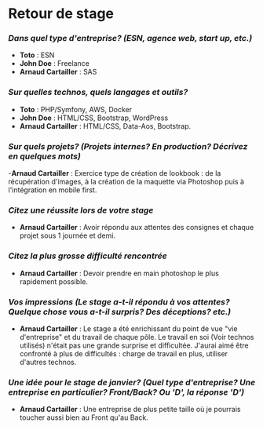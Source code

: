 # Retour de stage 

### *Dans quel type d'entreprise? (ESN, agence web, start up, etc.)*

- **Toto** : ESN
- **John Doe** : Freelance
- **Arnaud Cartailler** : SAS

### *Sur quelles technos, quels langages et outils?*

- **Toto** : PHP/Symfony, AWS, Docker
- **John Doe** : HTML/CSS, Bootstrap, WordPress
- **Arnaud Cartailler** : HTML/CSS, Data-Aos, Bootstrap.

### *Sur quels projets? (Projets internes? En production? Décrivez en quelques mots)*
  
  -**Arnaud Cartailler** : Exercice type de création de lookbook : de la récupération d'images, à la création de la maquette via Photoshop puis à l'intégration en mobile first.


### *Citez une réussite lors de votre stage*

- **Arnaud Cartailler** : Avoir répondu aux attentes des consignes et chaque projet sous 1 journée et demi.

### *Citez la plus grosse difficulté rencontrée*

- **Arnaud Cartailler** : Devoir prendre en main photoshop le plus rapidement possible.

### *Vos impressions (Le stage a-t-il répondu à vos attentes? Quelque chose vous a-t-il surpris? Des déceptions? etc.)*

- **Arnaud Cartailler** : Le stage a été enrichissant du point de vue "vie d'entreprise" et du travail de chaque pôle. Le travail en soi (Voir technos utilisés) n'était pas une grande surprise et difficultée. J'aurai aimé être confronté à plus de difficultés : charge de travail en plus, utiliser d'autres technos.

### *Une idée pour le stage de janvier? (Quel type d'entreprise? Une entreprise en particulier? Front/Back? Ou 'D', la réponse 'D')*

- **Arnaud Cartailler** : Une entreprise de plus petite taille où je pourrais toucher aussi bien au Front qu'au Back. 
